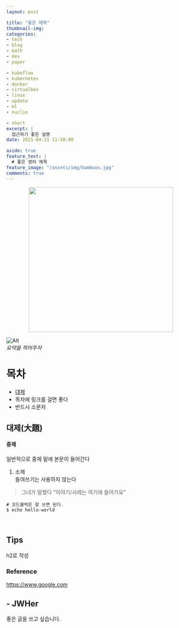 ```yaml
---
layout: post

title: "좋은 제목"
thumbnail-img: 
categories:
- tech
- blog
- math
- dev  
- paper

- kubeflow
- kubernetes
- docker
- virtualbox
- linux
- update
- ml
- nuclio

- short
excerpt: |
  접근하기 좋은 설명
date: 2021-04-21 11:50:00

aside: true
feature_text: |
  # 좋은 영어 제목
feature_image: "/assets/img/bamboos.jpg"
comments: true
---
```


<!-- more -->

<p align="center">
<img src="/assets/img/linux.png" style="height: 40vmin;"/>
</p>

![Alt](some-awesome-image.png "awesome")  
*요약을 적어주자*  

# 목차
* [대제](#preflight)
* 목차에 링크를 걸면 좋다
* 반드시 소문자

## 대제(大題)  

#### 중제

일반적으로 중제 밑에 본문이 들어간다

1. 소제  
들여쓰기는 사용하지 않는다

> 그녀가 말했다 "이야기/사례는 여기에 들어가요"

```shell
# 코드블럭은 잘 쓰면 된다.
$ echo hello-world
```
   
<br/>

## Tips

h2로 작성

### Reference  
https://www.google.com


## - JWHer  
좋은 글을 쓰고 싶습니다.

<!-- update log -->
<!--
본문에 추가할 내용을 적는다.
-->